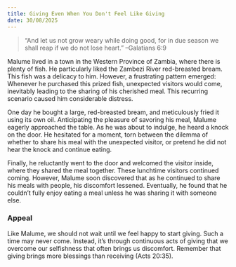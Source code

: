 ```yaml
---
title: Giving Even When You Don't Feel Like Giving
date: 30/08/2025
---
```


> <p></p>
> “And let us not grow weary while doing good, for in due season we shall reap if we do not lose heart.” –Galatians 6:9

Malume lived in a town in the Western Province of Zambia, where there is plenty of fish. He particularly liked the Zambezi River red-breasted bream. This fish was a delicacy to him. However, a frustrating pattern emerged: Whenever he purchased this prized fish, unexpected visitors would come, inevitably leading to the sharing of his cherished meal. This recurring scenario caused him considerable distress.

One day he bought a large, red-breasted bream, and meticulously fried it using its own oil. Anticipating the pleasure of savoring his meal, Malume eagerly approached the table. As he was about to indulge, he heard a knock on the door. He hesitated for a moment, torn between the dilemma of whether to share his meal with the unexpected visitor, or pretend he did not hear the knock and continue eating.

Finally, he reluctantly went to the door and welcomed the visitor inside, where they shared the meal together. These lunchtime visitors continued coming. However, Malume soon discovered that as he continued to share his meals with people, his discomfort lessened. Eventually, he found that he couldn’t fully enjoy eating a meal unless he was sharing it with someone else.

### Appeal

Like Malume, we should not wait until we feel happy to start giving. Such a time may never come. Instead, it’s through continuous acts of giving that we overcome our selfishness that often brings us discomfort. Remember that giving brings more blessings than receiving (Acts 20:35).